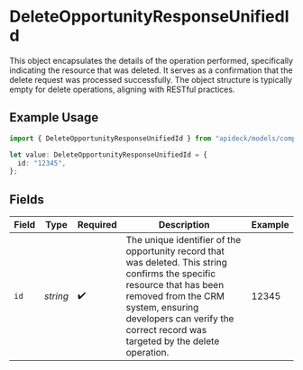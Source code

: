 # DeleteOpportunityResponseUnifiedId

This object encapsulates the details of the operation performed, specifically indicating the resource that was deleted. It serves as a confirmation that the delete request was processed successfully. The object structure is typically empty for delete operations, aligning with RESTful practices.

## Example Usage

```typescript
import { DeleteOpportunityResponseUnifiedId } from "apideck/models/components";

let value: DeleteOpportunityResponseUnifiedId = {
  id: "12345",
};
```

## Fields

| Field                                                                                                                                                                                                                                           | Type                                                                                                                                                                                                                                            | Required                                                                                                                                                                                                                                        | Description                                                                                                                                                                                                                                     | Example                                                                                                                                                                                                                                         |
| ----------------------------------------------------------------------------------------------------------------------------------------------------------------------------------------------------------------------------------------------- | ----------------------------------------------------------------------------------------------------------------------------------------------------------------------------------------------------------------------------------------------- | ----------------------------------------------------------------------------------------------------------------------------------------------------------------------------------------------------------------------------------------------- | ----------------------------------------------------------------------------------------------------------------------------------------------------------------------------------------------------------------------------------------------- | ----------------------------------------------------------------------------------------------------------------------------------------------------------------------------------------------------------------------------------------------- |
| `id`                                                                                                                                                                                                                                            | *string*                                                                                                                                                                                                                                        | :heavy_check_mark:                                                                                                                                                                                                                              | The unique identifier of the opportunity record that was deleted. This string confirms the specific resource that has been removed from the CRM system, ensuring developers can verify the correct record was targeted by the delete operation. | 12345                                                                                                                                                                                                                                           |